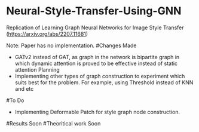 # Neural-Style-Transfer-Using-GNN

Replication of Learning Graph Neural Networks for Image Style Transfer (https://arxiv.org/abs/2207.11681)


Note: Paper has no implementation.
#Changes
Made
 - GATv2 instead of GAT, as graph in the network is bipartite graph in which dynamic attention is proved to be effective instead of static attention
 Planning
 - Implementing other types of graph construction to experiment which suits best for the problem. For example, using Threshold instead of KNN and etc
 
 
 #To Do
 - Implementing Deformable Patch for style graph node construction.

#Results
Soon
#Theoritical work
Soon

